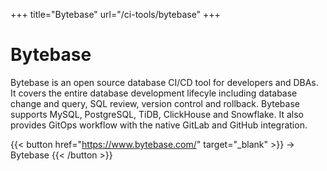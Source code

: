 +++
title="Bytebase"
url="/ci-tools/bytebase"
+++

# Bytebase

Bytebase is an open source database CI/CD tool for developers and DBAs. It covers the entire database development lifecyle including database change and query, SQL review, version control and rollback. Bytebase supports MySQL, PostgreSQL, TiDB, ClickHouse and Snowflake. It also provides GitOps workflow with the native GitLab and GitHub integration.

{{< button href="https://www.bytebase.com/" target="_blank" >}}
-> Bytebase
{{< /button >}}

